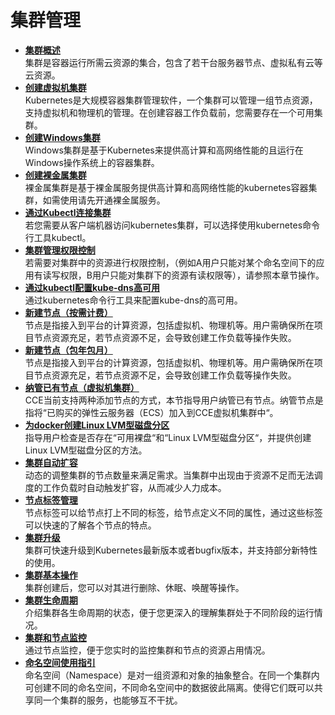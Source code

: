# 集群管理<a name="cce_01_0027"></a>

-   **[集群概述](集群概述.md)**  
集群是容器运行所需云资源的集合，包含了若干台服务器节点、虚拟私有云等云资源。
-   **[创建虚拟机集群](创建虚拟机集群.md)**  
Kubernetes是大规模容器集群管理软件，一个集群可以管理一组节点资源，支持虚拟机和物理机的管理。在创建容器工作负载前，您需要存在一个可用集群。
-   **[创建Windows集群](创建Windows集群.md)**  
Windows集群是基于Kubernetes来提供高计算和高网络性能的且运行在Windows操作系统上的容器集群。
-   **[创建裸金属集群](创建裸金属集群.md)**  
裸金属集群是基于裸金属服务提供高计算和高网络性能的kubernetes容器集群，如需使用请先开通裸金属服务。
-   **[通过Kubectl连接集群](通过Kubectl连接集群.md)**  
若您需要从客户端机器访问kubernetes集群，可以选择使用kubernetes命令行工具kubectl。
-   **[集群管理权限控制](集群管理权限控制.md)**  
若需要对集群中的资源进行权限控制，（例如A用户只能对某个命名空间下的应用有读写权限，B用户只能对集群下的资源有读权限等），请参照本章节操作。
-   **[通过kubectl配置kube-dns高可用](通过kubectl配置kube-dns高可用.md)**  
通过kubernetes命令行工具来配置kube-dns的高可用。
-   **[新建节点（按需计费）](新建节点（按需计费）.md)**  
节点是指接入到平台的计算资源，包括虚拟机、物理机等。用户需确保所在项目节点资源充足，若节点资源不足，会导致创建工作负载等操作失败。
-   **[新建节点（包年包月）](新建节点（包年包月）.md)**  
节点是指接入到平台的计算资源，包括虚拟机、物理机等。用户需确保所在项目节点资源充足，若节点资源不足，会导致创建工作负载等操作失败。
-   **[纳管已有节点（虚拟机集群）](纳管已有节点（虚拟机集群）.md)**  
CCE当前支持两种添加节点的方式，本节指导用户纳管已有节点。纳管节点是指将“已购买的弹性云服务器（ECS）加入到CCE虚拟机集群中“。
-   **[为docker创建Linux LVM型磁盘分区](为docker创建Linux-LVM型磁盘分区.md)**  
指导用户检查是否存在“可用裸盘“和“Linux LVM型磁盘分区“，并提供创建Linux LVM型磁盘分区的方法。
-   **[集群自动扩容](集群自动扩容.md)**  
动态的调整集群的节点数量来满足需求。当集群中出现由于资源不足而无法调度的工作负载时自动触发扩容，从而减少人力成本。
-   **[节点标签管理](节点标签管理.md)**  
节点标签可以给节点打上不同的标签，给节点定义不同的属性，通过这些标签可以快速的了解各个节点的特点。
-   **[集群升级](集群升级.md)**  
集群可快速升级到Kubernetes最新版本或者bugfix版本，并支持部分新特性的使用。
-   **[集群基本操作](集群基本操作.md)**  
集群创建后，您可以对其进行删除、休眠、唤醒等操作。
-   **[集群生命周期](集群生命周期.md)**  
介绍集群各生命周期的状态，便于您更深入的理解集群处于不同阶段的运行情况。
-   **[集群和节点监控](集群和节点监控.md)**  
通过节点监控，便于您实时的监控集群和节点的资源占用情况。
-   **[命名空间使用指引](命名空间使用指引.md)**  
命名空间（Namespace）是对一组资源和对象的抽象整合。在同一个集群内可创建不同的命名空间，不同命名空间中的数据彼此隔离。使得它们既可以共享同一个集群的服务，也能够互不干扰。

